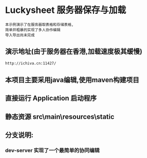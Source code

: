 # Luckysheet 服务器保存与加载
    本示例演示了在服务器取表格和存储表格,
    简单并粗暴的实现了多人协作编辑
    导入导出尚未完成
## 演示地址(由于服务器在香港,加载速度极其缓慢)
```dtd
http://ichiva.cn:11427/
```
## 本项目主要采用java编辑,使用maven构建项目
## 直接运行 Application 启动程序
## 静态资源 src\main\resources\static

## 分支说明:
### dev-server 实现了一个最简单的协同编辑


